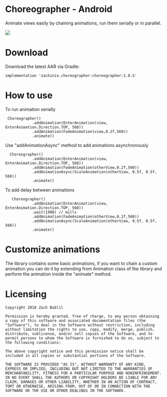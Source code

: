 # Choreographer - Android
Animate views easily by chaining animations, run them serially or in parallel.

![](https://github.com/ZachBublil/Choreographer/blob/master/demoGif.gif)

# Download
Download the latest AAR via Gradle:
```
implementation 'zachinio.choreographer:choreographer:1.0.5'
```

# How to use
To run animation serially
```
 Choreographer()
            .addAnimation(EnterAnimation(view, EnterAnimation.Direction.TOP, 560))
            .addAnimation(FadeAnimation(view,0.2f,560))
            .animate()
```
Use "addAnimationAsync" method to add animations asynchronously
```
  Choreographer()
            .addAnimation(EnterAnimation(view, EnterAnimation.Direction.TOP, 560))
            .addAnimation(FadeAnimation(otherView,0.2f,560))
            .addAnimationAsync(ScaleAnimation(otherView, 0.5f, 0.5f, 560))
            .animate()
```

To add delay between animations
```
   Choreographer()
            .addAnimation(EnterAnimation(view, EnterAnimation.Direction.TOP, 560))
            .wait(1900) // mills
            .addAnimation(FadeAnimation(otherView,0.2f,560))
            .addAnimationAsync(ScaleAnimation(otherView, 0.5f, 0.5f, 560))
            .animate()
```

# Customize animations
The library contains some basic animations, if you want to chain a custom animation you can do it by extending from Animation class of the library and perform the animation inside the "animate" method.

# Licensing
```
Copyright 2018 Zach Bublil

Permission is hereby granted, free of charge, to any person obtaining a copy of this software and associated documentation files (the "Software"), to deal in the Software without restriction, including without limitation the rights to use, copy, modify, merge, publish, distribute, sublicense, and/or sell copies of the Software, and to permit persons to whom the Software is furnished to do so, subject to the following conditions:

The above copyright notice and this permission notice shall be included in all copies or substantial portions of the Software.

THE SOFTWARE IS PROVIDED "AS IS", WITHOUT WARRANTY OF ANY KIND, EXPRESS OR IMPLIED, INCLUDING BUT NOT LIMITED TO THE WARRANTIES OF MERCHANTABILITY, FITNESS FOR A PARTICULAR PURPOSE AND NONINFRINGEMENT. IN NO EVENT SHALL THE AUTHORS OR COPYRIGHT HOLDERS BE LIABLE FOR ANY CLAIM, DAMAGES OR OTHER LIABILITY, WHETHER IN AN ACTION OF CONTRACT, TORT OR OTHERWISE, ARISING FROM, OUT OF OR IN CONNECTION WITH THE SOFTWARE OR THE USE OR OTHER DEALINGS IN THE SOFTWARE.
```

